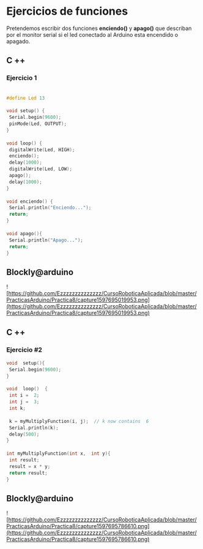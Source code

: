 # Ejercicios de funciones

Pretendemos escribir dos funciones **enciendo()** y **apago()** que describan por el monitor serial si el led conectado al Arduino esta encendido o apagado. 

## C ++
### Ejercicio 1

```c

#define Led 13

void setup() {
 Serial.begin(9600);
 pinMode(Led, OUTPUT);
}

void loop() {
 digitalWrite(Led, HIGH);
 enciendo();
 delay(1000);
 digitalWrite(Led, LOW);
 apago();
 delay(1000);
}

void enciendo() {
 Serial.println("Enciendo...");
 return;
}

void apago(){
 Serial.println("Apago...");
 return;
}
```

## Blockly@arduino
![https://github.com/Ezzzzzzzzzzzzzz/CursoRoboticaAplicada/blob/master/PracticasArduino/Practica8/capture1597695019953.png](https://github.com/Ezzzzzzzzzzzzzz/CursoRoboticaAplicada/blob/master/PracticasArduino/Practica8/capture1597695019953.png)


## C ++ 
### Ejercicio #2 

```c
void  setup(){  
 Serial.begin(9600);  
}  
  
void  loop()  {  
 int i =  2;  
 int j =  3;  
 int k;  
  
 k = myMultiplyFunction(i, j);  // k now contains  6  
 Serial.println(k);  
 delay(500);  
}  
  
int myMultiplyFunction(int x,  int y){  
 int result;  
 result = x * y;  
 return result;  
}
```

## Blockly@arduino
![https://github.com/Ezzzzzzzzzzzzzz/CursoRoboticaAplicada/blob/master/PracticasArduino/Practica8/capture1597695786610.png](https://github.com/Ezzzzzzzzzzzzzz/CursoRoboticaAplicada/blob/master/PracticasArduino/Practica8/capture1597695786610.png)
<!--stackedit_data:
eyJoaXN0b3J5IjpbLTE1NjM0OTg2NTAsLTgzNzE2NDEzNCw2MT
A3NTA1MCwtMTY1MTMzNTk0MCwtMTY1MTMzNTk0MCwyMjUyMTE3
OTAsLTExNzY5NDgwMjUsLTE5NzgzNzA4M119
-->